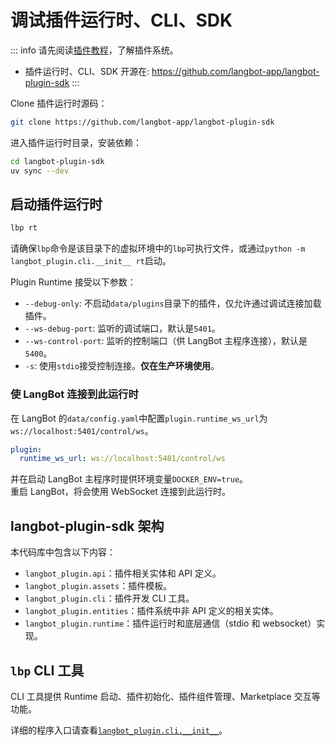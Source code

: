 # 调试插件运行时、CLI、SDK

::: info
请先阅读[插件教程](/zh/plugin/plugin-intro)，了解插件系统。

- 插件运行时、CLI、SDK 开源在: https://github.com/langbot-app/langbot-plugin-sdk
:::

Clone 插件运行时源码：

```bash
git clone https://github.com/langbot-app/langbot-plugin-sdk
```

进入插件运行时目录，安装依赖：

```bash
cd langbot-plugin-sdk
uv sync --dev
```

## 启动插件运行时

```bash
lbp rt
```

请确保`lbp`命令是该目录下的虚拟环境中的`lbp`可执行文件，或通过`python -m langbot_plugin.cli.__init__ rt`启动。

Plugin Runtime 接受以下参数：

- `--debug-only`: 不启动`data/plugins`目录下的插件，仅允许通过调试连接加载插件。
- `--ws-debug-port`: 监听的调试端口，默认是`5401`。
- `--ws-control-port`: 监听的控制端口（供 LangBot 主程序连接），默认是`5400`。
- `-s`: 使用`stdio`接受控制连接。**仅在生产环境使用**。

### 使 LangBot 连接到此运行时

在 LangBot 的`data/config.yaml`中配置`plugin.runtime_ws_url`为`ws://localhost:5401/control/ws`。

```yaml
plugin:
  runtime_ws_url: ws://localhost:5401/control/ws
```

并在启动 LangBot 主程序时提供环境变量`DOCKER_ENV=true`。  
重启 LangBot，将会使用 WebSocket 连接到此运行时。

## langbot-plugin-sdk 架构

本代码库中包含以下内容：

- `langbot_plugin.api`：插件相关实体和 API 定义。
- `langbot_plugin.assets`：插件模板。
- `langbot_plugin.cli`：插件开发 CLI 工具。
- `langbot_plugin.entities`：插件系统中非 API 定义的相关实体。
- `langbot_plugin.runtime`：插件运行时和底层通信（stdio 和 websocket）实现。

## `lbp` CLI 工具

CLI 工具提供 Runtime 启动、插件初始化、插件组件管理、Marketplace 交互等功能。

详细的程序入口请查看[`langbot_plugin.cli.__init__`](https://github.com/langbot-app/langbot-plugin-sdk/blob/main/src/langbot_plugin/cli/__init__.py)。